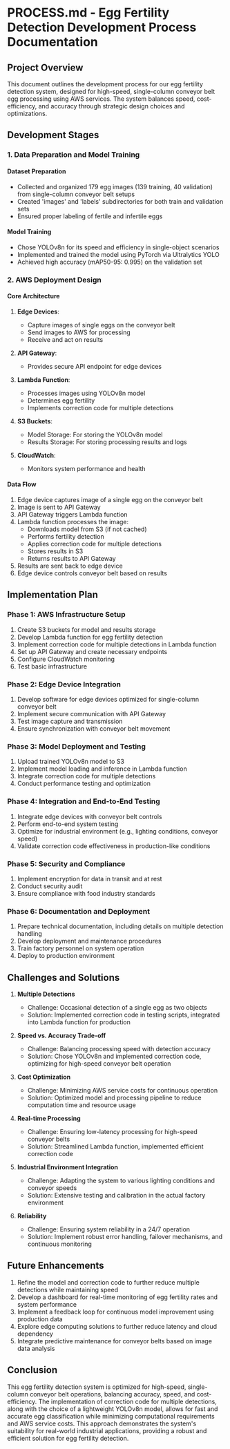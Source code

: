 # PROCESS.md - Egg Fertility Detection Development Process Documentation

## Project Overview

This document outlines the development process for our egg fertility detection system, designed for high-speed, single-column conveyor belt egg processing using AWS services. The system balances speed, cost-efficiency, and accuracy through strategic design choices and optimizations.

## Development Stages

### 1. Data Preparation and Model Training

#### Dataset Preparation
- Collected and organized 179 egg images (139 training, 40 validation) from single-column conveyor belt setups
- Created 'images' and 'labels' subdirectories for both train and validation sets
- Ensured proper labeling of fertile and infertile eggs

#### Model Training
- Chose YOLOv8n for its speed and efficiency in single-object scenarios
- Implemented and trained the model using PyTorch via Ultralytics YOLO
- Achieved high accuracy (mAP50-95: 0.995) on the validation set

### 2. AWS Deployment Design

#### Core Architecture

1. **Edge Devices**:
   - Capture images of single eggs on the conveyor belt
   - Send images to AWS for processing
   - Receive and act on results

2. **API Gateway**:
   - Provides secure API endpoint for edge devices

3. **Lambda Function**:
   - Processes images using YOLOv8n model
   - Determines egg fertility
   - Implements correction code for multiple detections

4. **S3 Buckets**:
   - Model Storage: For storing the YOLOv8n model
   - Results Storage: For storing processing results and logs

5. **CloudWatch**:
   - Monitors system performance and health

#### Data Flow
1. Edge device captures image of a single egg on the conveyor belt
2. Image is sent to API Gateway
3. API Gateway triggers Lambda function
4. Lambda function processes the image:
   - Downloads model from S3 (if not cached)
   - Performs fertility detection
   - Applies correction code for multiple detections
   - Stores results in S3
   - Returns results to API Gateway
5. Results are sent back to edge device
6. Edge device controls conveyor belt based on results

## Implementation Plan

### Phase 1: AWS Infrastructure Setup
1. Create S3 buckets for model and results storage
2. Develop Lambda function for egg fertility detection
3. Implement correction code for multiple detections in Lambda function
4. Set up API Gateway and create necessary endpoints
5. Configure CloudWatch monitoring
6. Test basic infrastructure

### Phase 2: Edge Device Integration
1. Develop software for edge devices optimized for single-column conveyor belt
2. Implement secure communication with API Gateway
3. Test image capture and transmission
4. Ensure synchronization with conveyor belt movement

### Phase 3: Model Deployment and Testing
1. Upload trained YOLOv8n model to S3
2. Implement model loading and inference in Lambda function
3. Integrate correction code for multiple detections
4. Conduct performance testing and optimization

### Phase 4: Integration and End-to-End Testing
1. Integrate edge devices with conveyor belt controls
2. Perform end-to-end system testing
3. Optimize for industrial environment (e.g., lighting conditions, conveyor speed)
4. Validate correction code effectiveness in production-like conditions

### Phase 5: Security and Compliance
1. Implement encryption for data in transit and at rest
2. Conduct security audit
3. Ensure compliance with food industry standards

### Phase 6: Documentation and Deployment
1. Prepare technical documentation, including details on multiple detection handling
2. Develop deployment and maintenance procedures
3. Train factory personnel on system operation
4. Deploy to production environment

## Challenges and Solutions

1. **Multiple Detections**
   - Challenge: Occasional detection of a single egg as two objects
   - Solution: Implemented correction code in testing scripts, integrated into Lambda function for production

2. **Speed vs. Accuracy Trade-off**
   - Challenge: Balancing processing speed with detection accuracy
   - Solution: Chose YOLOv8n and implemented correction code, optimizing for high-speed conveyor belt operation

3. **Cost Optimization**
   - Challenge: Minimizing AWS service costs for continuous operation
   - Solution: Optimized model and processing pipeline to reduce computation time and resource usage

4. **Real-time Processing**
   - Challenge: Ensuring low-latency processing for high-speed conveyor belts
   - Solution: Streamlined Lambda function, implemented efficient correction code

5. **Industrial Environment Integration**
   - Challenge: Adapting the system to various lighting conditions and conveyor speeds
   - Solution: Extensive testing and calibration in the actual factory environment

6. **Reliability**
   - Challenge: Ensuring system reliability in a 24/7 operation
   - Solution: Implement robust error handling, failover mechanisms, and continuous monitoring

## Future Enhancements

1. Refine the model and correction code to further reduce multiple detections while maintaining speed
2. Develop a dashboard for real-time monitoring of egg fertility rates and system performance
3. Implement a feedback loop for continuous model improvement using production data
4. Explore edge computing solutions to further reduce latency and cloud dependency
5. Integrate predictive maintenance for conveyor belts based on image data analysis

## Conclusion

This egg fertility detection system is optimized for high-speed, single-column conveyor belt operations, balancing accuracy, speed, and cost-efficiency. The implementation of correction code for multiple detections, along with the choice of a lightweight YOLOv8n model, allows for fast and accurate egg classification while minimizing computational requirements and AWS service costs. This approach demonstrates the system's suitability for real-world industrial applications, providing a robust and efficient solution for egg fertility detection.
